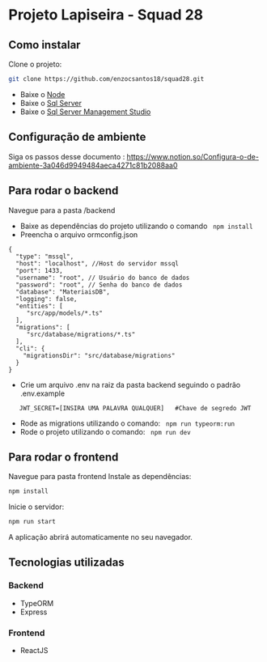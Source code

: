 # Projeto Lapiseira - Squad 28
## Como instalar
Clone o projeto:
```bash
git clone https://github.com/enzocsantos18/squad28.git
```
- Baixe o [Node](https://nodejs.org/en/download/)
- Baixe o [Sql Server](https://go.microsoft.com/fwlink/?linkid=866662)
- Baixe o [Sql Server Management Studio](https://aka.ms/ssmsfullsetup)

## Configuração de ambiente
Siga os passos desse documento : https://www.notion.so/Configura-o-de-ambiente-3a046d9949484aeca4271c81b2088aa0

## Para rodar o backend
Navegue para a pasta /backend 
- Baixe as dependências do projeto utilizando o comando
``` npm install```
- Preencha o arquivo ormconfig.json
```
{
  "type": "mssql",
  "host": "localhost", //Host do servidor mssql
  "port": 1433,
  "username": "root", // Usuário do banco de dados
  "password": "root", // Senha do banco de dados
  "database": "MateriaisDB",
  "logging": false,
  "entities": [
     "src/app/models/*.ts"
  ],
  "migrations": [
     "src/database/migrations/*.ts"
  ],
  "cli": {
    "migrationsDir": "src/database/migrations"
  }
}
```
- Crie um arquivo .env na raiz da pasta backend seguindo o padrão .env.example
 ``` 
    JWT_SECRET=[INSIRA UMA PALAVRA QUALQUER]   #Chave de segredo JWT
 ```
- Rode as migrations utilizando o comando:
`` 
npm run typeorm:run
``
- Rode o projeto utilizando o comando:
`` 
npm run dev
``

## Para rodar o frontend
Navegue para pasta frontend
Instale as dependências:

```bash
npm install
```

Inicie o servidor:
```bash
npm run start
```

A aplicação abrirá automaticamente no seu navegador.

## Tecnologias utilizadas
### Backend
 - TypeORM
 - Express
### Frontend
 - ReactJS

